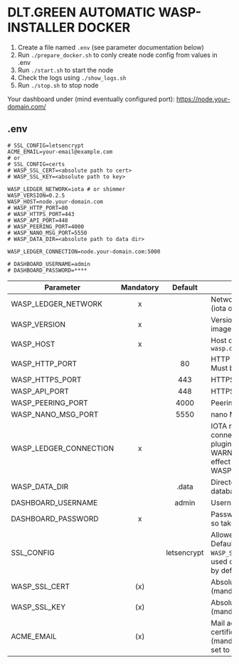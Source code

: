 # DLT.GREEN AUTOMATIC WASP-INSTALLER DOCKER

1. Create a file named `.env` (see parameter documentation below)
2. Run `./prepare_docker.sh` to conly create node config from values in .env
3. Run `./start.sh` to start the node
4. Check the logs using `./show_logs.sh`
5. Run `./stop.sh` to stop node

Your dashboard under (mind eventually configured port):
https://node.your-domain.com/
## .env

```
# SSL_CONFIG=letsencrypt
ACME_EMAIL=your-email@example.com
# or
# SSL_CONFIG=certs
# WASP_SSL_CERT=<absolute path to cert>
# WASP_SSL_KEY=<absolute path to key>

WASP_LEDGER_NETWORK=iota # or shimmer
WASP_VERSION=0.2.5
WASP_HOST=node.your-domain.com
# WASP_HTTP_PORT=80
# WASP_HTTPS_PORT=443
# WASP_API_PORT=448
# WASP_PEERING_PORT=4000
# WASP_NANO_MSG_PORT=5550
# WASP_DATA_DIR=<absolute path to data dir>

WASP_LEDGER_CONNECTION=node.your-domain.com:5000

# DASHBOARD_USERNAME=admin
# DASHBOARD_PASSWORD=****
```

| Parameter              | Mandatory |   Default   | Description                                                                                                                                                                |
| ---------------------- | :-------: | :---------: | -------------------------------------------------------------------------------------------------------------------------------------------------------------------------- |
| WASP_LEDGER_NETWORK    |     x     |             | Network this wasp note belongs to (iota or shimmer)                                                                                                                        |
| WASP_VERSION           |     x     |             | Version of `dltgreen/wasp` docker image to use                                                                                                                             |
| WASP_HOST              |     x     |             | Host domain name e.g. `wasp.dlt.green`                                                                                                                                     |
| WASP_HTTP_PORT         |           |     80      | HTTP port to access dashboard. Must be 80 if letsencrypt is used.                                                                                                          |
| WASP_HTTPS_PORT        |           |     443     | HTTPS port to access dashboard                                                                                                                                             |
| WASP_API_PORT          |           |     448     | HTTPS port to access webapi.                                                                                                                                               |
| WASP_PEERING_PORT      |           |    4000     | Peering port                                                                                                                                                               |
| WASP_NANO_MSG_PORT     |           |    5550     | nano MSG port                                                                                                                                                              |
| WASP_LEDGER_CONNECTION |     x     |             | IOTA node url (txstream protocol) to connect to (GoShimmer txstream plugin uses port 5000 by default) WARNING: This parameter has no effect if WASP_LEDGER_NETWORK=shimmer |
| WASP_DATA_DIR          |           |    .data    | Directory containing configuration, database etc.                                                                                                                          |
| DASHBOARD_USERNAME     |           |    admin    | Username to access dashboard                                                                                                                                               |
| DASHBOARD_PASSWORD     |     x     |             | Password in clear text (not hashed, so take care!!!)                                                                                                                       |
| SSL_CONFIG             |           | letsencrypt | Allowed values: `certs`, `letsencrypt`. Default: `letsencrypt`. If set to certs `WASP_SSL_CERT` and `WASP_SSL_KEY` are used otherwise letsencrypt is used by default.      |
| WASP_SSL_CERT          |    (x)    |             | Absolute path to SSL certificate (mandatory if `SSL_CONFIG=certs`)                                                                                                         |
| WASP_SSL_KEY           |    (x)    |             | Absolute path to SSL private key (mandatory if `SSL_CONFIG=certs`)                                                                                                         |
| ACME_EMAIL             |    (x)    |             | Mail address used to fetch SSL certificate from letsencrypt (mandatory if `SSL_CONFIG` not set or is set to `letsencrypt`).                                                |
